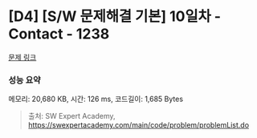 # [D4] [S/W 문제해결 기본] 10일차 - Contact - 1238 

[문제 링크](https://swexpertacademy.com/main/code/problem/problemDetail.do?contestProbId=AV15B1cKAKwCFAYD) 

### 성능 요약

메모리: 20,680 KB, 시간: 126 ms, 코드길이: 1,685 Bytes



> 출처: SW Expert Academy, https://swexpertacademy.com/main/code/problem/problemList.do